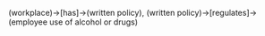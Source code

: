 (workplace)->[has]->(written policy), (written policy)->[regulates]->(employee use of alcohol or drugs)